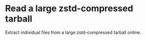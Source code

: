 # Read a large zstd-compressed tarball

Extract individual files from a large zstd-compressed tarball online.
